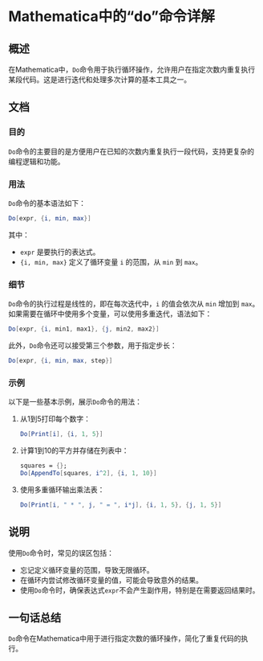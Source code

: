 <!--
Meta Description: # Mathematica中的“do”命令详解 ## 概述 在Mathematica中，`Do`命令用于执行循环操作，允许用户在指定次数内重复执行某段代码。这是进行迭代和处理多次计算的基本工具之一。 ## 文档 ### 目的 `Do`命令的主要目的是方便用户在已知的次数内重复执行一段代码，支持更复杂...
Meta Keywords: mathematica, expr, min, max, print
-->

# Mathematica中的“do”命令详解

## 概述
在Mathematica中，`Do`命令用于执行循环操作，允许用户在指定次数内重复执行某段代码。这是进行迭代和处理多次计算的基本工具之一。

## 文档
### 目的
`Do`命令的主要目的是方便用户在已知的次数内重复执行一段代码，支持更复杂的编程逻辑和功能。

### 用法
`Do`命令的基本语法如下：

```mathematica
Do[expr, {i, min, max}]
```

其中：
- `expr` 是要执行的表达式。
- `{i, min, max}` 定义了循环变量 `i` 的范围，从 `min` 到 `max`。

### 细节
`Do`命令的执行过程是线性的，即在每次迭代中，`i` 的值会依次从 `min` 增加到 `max`。如果需要在循环中使用多个变量，可以使用多重迭代，语法如下：

```mathematica
Do[expr, {i, min1, max1}, {j, min2, max2}]
```

此外，`Do`命令还可以接受第三个参数，用于指定步长：

```mathematica
Do[expr, {i, min, max, step}]
```

### 示例
以下是一些基本示例，展示`Do`命令的用法：

1. 从1到5打印每个数字：
   ```mathematica
   Do[Print[i], {i, 1, 5}]
   ```

2. 计算1到10的平方并存储在列表中：
   ```mathematica
   squares = {};
   Do[AppendTo[squares, i^2], {i, 1, 10}]
   ```

3. 使用多重循环输出乘法表：
   ```mathematica
   Do[Print[i, " * ", j, " = ", i*j], {i, 1, 5}, {j, 1, 5}]
   ```

## 说明
使用`Do`命令时，常见的误区包括：
- 忘记定义循环变量的范围，导致无限循环。
- 在循环内尝试修改循环变量的值，可能会导致意外的结果。
- 使用`Do`命令时，确保表达式`expr`不会产生副作用，特别是在需要返回结果时。

## 一句话总结
`Do`命令在Mathematica中用于进行指定次数的循环操作，简化了重复代码的执行。